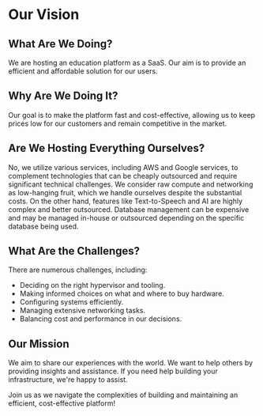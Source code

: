 # Our Vision

## What Are We Doing?
We are hosting an education platform as a SaaS. Our aim is to provide an efficient and affordable solution for our users.

## Why Are We Doing It?
Our goal is to make the platform fast and cost-effective, allowing us to keep prices low for our customers and remain competitive in the market.

## Are We Hosting Everything Ourselves?
No, we utilize various services, including AWS and Google services, to complement technologies that can be cheaply outsourced and require significant technical challenges. We consider raw compute and networking as low-hanging fruit, which we handle ourselves despite the substantial costs. On the other hand, features like Text-to-Speech and AI are highly complex and better outsourced. Database management can be expensive and may be managed in-house or outsourced depending on the specific database being used.

## What Are the Challenges?
There are numerous challenges, including:
- Deciding on the right hypervisor and tooling.
- Making informed choices on what and where to buy hardware.
- Configuring systems efficiently.
- Managing extensive networking tasks.
- Balancing cost and performance in our decisions.

## Our Mission
We aim to share our experiences with the world. We want to help others by providing insights and assistance. If you need help building your infrastructure, we're happy to assist.

Join us as we navigate the complexities of building and maintaining an efficient, cost-effective platform!
